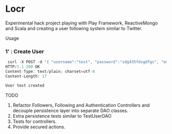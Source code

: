Locr
=========

Experimental hack project playing with Play Framework, ReactiveMongo and Scala and creating a user following system similar to Twitter. 

Usage

### 1' : Create User 

```scala
 curl -X POST -d '{ "username":"test", "password":"sdg435fdsgdfgs", "email" : "test@gmail.com" }' --header "Content-Type:application/json" http://localhost:9000/registration/createUser --include
HTTP/1.1 200 OK
Content-Type: text/plain; charset=utf-8
Content-Length: 17

User test created
```

TODO

1. Refactor Followers, Following and Authentication Controllers and decouple persistence layer into separate DAO classes.
2. Extra persistence tests similar to TestUserDAO
3. Tests for controllers. 
4. Provide secured actions. 








